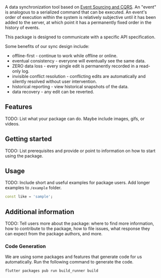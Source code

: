 <!--
This README describes the package. If you publish this package to pub.dev,
this README's contents appear on the landing page for your package.

For information about how to write a good package README, see the guide for
[writing package pages](https://dart.dev/guides/libraries/writing-package-pages).

For general information about developing packages, see the Dart guide for
[creating packages](https://dart.dev/guides/libraries/create-library-packages)
and the Flutter guide for
[developing packages and plugins](https://flutter.dev/developing-packages).
-->

A data synchronization tool based on [Event Sourcing and CQRS](https://medium.com/swlh/event-sourcing-as-a-ddd-pattern-fea6de35fcca).
An "event" is analogous to a serialized command that can be executed.
An event's order of execution within the system is relatively subjective until it has been added to the server,
at which point it has a permanently fixed order in the history of events.

This package is designed to communicate with a specific API specification.

Some benefits of our sync design include:

* offline-first - continue to work while offline or online.
* eventual consistency - everyone will eventually see the same data.
* ZERO data loss - every single edit is permanently recorded in a read-only log.
* invisible conflict resolution - conflicting edits are automatically and silently resolved without user intervention.
* historical reporting - view historical snapshots of the data.
* data recovery - any edit can be reverted.

## Features

TODO: List what your package can do. Maybe include images, gifs, or videos.

## Getting started

TODO: List prerequisites and provide or point to information on how to
start using the package.

## Usage

TODO: Include short and useful examples for package users. Add longer examples
to `/example` folder.

```dart
const like = 'sample';
```

## Additional information

TODO: Tell users more about the package: where to find more information, how to
contribute to the package, how to file issues, what response they can expect
from the package authors, and more.

### Code Generation

We are using some packages and features that generate code for us automatically.
Run the following command to generate the code.
```bash
flutter packages pub run build_runner build
```